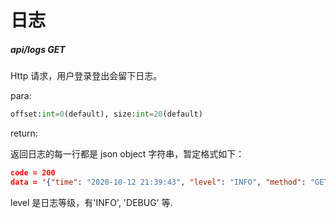 # 日志

##### api/logs GET

Http 请求，用户登录登出会留下日志。

para:

```python
offset:int=0(default), size:int=20(default)
```

return:

返回日志的每一行都是 json object 字符串，暂定格式如下：

```json
code = 200
data = '{"time": "2020-10-12 21:39:43", "level": "INFO", "method": "GET", "path": "/api/logs", "body": "{'size': 1}", "status_code": "200","message": "Http called"}\n{...}'
```

level 是日志等级，有'INFO', 'DEBUG' 等.